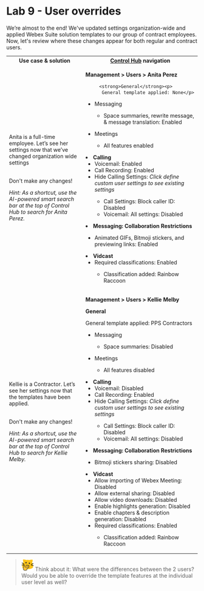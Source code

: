 # Lab 9 - User overrides

We’re almost to the end! We've updated settings organization-wide and applied Webex Suite solution templates to our group of contract employees. Now, let's review where these changes appear for both regular and contract users. 

<table>
  <tbody>
    <tr>
      <th style="width:40%;">Use case & solution</th>
      <th style="width:60%;"><a href="http://admin.webex.com/" target="_blank">Control Hub</a> navigation</th>
    </tr>
    <tr>
      <td style="width:40%;">
        <p>Anita is a full-time employee. Let’s see her settings now that we’ve changed organization wide settings</p><br>
    Don't make any changes!<p><i>Hint: As a shortcut, use the AI-powered smart search bar at the top of Control Hub to search for Anita Perez.</i>
      </td>
      <td style="width:60%;">
        <p><strong>Management &gt; Users &gt; Anita Perez</strong></p>
   
         <strong>General</strong><p>
          General template applied: None</p>
<ul>
<li>Messaging</li>
              <ul><li>Space summaries, rewrite message, & message translation: Enabled</li></ul></ul>
              <ul><li> Meetings</li>
              <ul><li>All features enabled</li></ul>
            </ul>
          </li>
          <li><strong>Calling</strong>
            <ul>
              <li>Voicemail: Enabled</li>
              <li>Call Recording: Enabled</li>
              <li>Hide Calling Settings:<i> Click define custom user settings to see existing settings</i></li>
              <ul><li>Call Settings: Block caller ID: Disabled
              <li>Voicemail: All settings: Disabled</li></ul>
            </ul></ul></li>
          <li><strong>Messaging: Collaboration Restrictions</strong></li>
              <ul>
              <li>Animated GIFs, Bitmoji stickers, and previewing links: Enabled</li></ul>
            </ul>
          </li> <li><strong>Vidcast</strong> <ul>
              <li>Required classifications: Enabled</li>
               <ul><li>Classification added: Rainbow Raccoon</li></ul>
      </td>
    </tr>
    <tr>
      <td style="width:40%;">
        <p>Kellie is a Contractor. Let’s see her settings now that the templates have been applied.</p><br>
    Don't make any changes!<p><i>Hint: As a shortcut, use the AI-powered smart search bar at the top of Control Hub to search for Kellie Melby.</i>
      </td>
      <td style="width:60%;">
        <p><strong>Management &gt; Users &gt; Kellie Melby</strong></p>
        <strong>General</strong><p>
          General template applied: PPS Contractors</p>
           <ul>
              <li>Messaging</li>
              <ul> <li>Space summaries: Disabled</li></ul></ul>
              <ul>
              <li> Meetings</li>
              <ul><li>All features disabled</li></ul>
            </ul>
          </li>
             <li><strong>Calling</strong>
            <ul>
              <li>Voicemail: Disabled</li>
              <li>Call Recording: Enabled</li>
              <li>Hide Calling Settings:<i> Click define custom user settings to see existing settings</i></li>
              <ul><li>Call Settings: Block caller ID: Disabled
              <li>Voicemail: All settings: Disabled</li></ul>
            </ul></ul></li>
          <li><strong>Messaging: Collaboration Restrictions</strong></li>
              <ul>
              <li>Bitmoji stickers sharing: Disabled</li></ul>
            </ul>
          </li>
        </ul>
          <li><strong>Vidcast</strong> <ul>
              <li>Allow importing of Webex Meeting: Disabled</li>
              <li>Allow external sharing: Disabled</li>
              <li>Allow video downloads: Disabled</li>
              <li>Enable highlights generation: Disabled</li>
              <li>Enable chapters &amp; description generation: Disabled</li>
              <li>Required classifications: Enabled</li>
             <ul><li>Classification added: Rainbow Raccoon</li></ul>
         </ul>
      </td>
    </tr>
  </tbody>
</table>

>![Think about it](template_assets/thinkingcat.png) Think about it: What were the differences between the 2 users? Would you be able to override the template features at the individual user level as well?